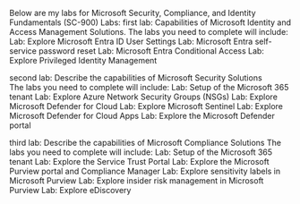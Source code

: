 Below are my labs for Microsoft Security, Compliance, and Identity Fundamentals (SC-900) Labs:
first lab: Capabilities of Microsoft Identity and Access Management Solutions. The labs you need to complete will include:
Lab: Explore Microsoft Entra ID User Settings
Lab: Microsoft Entra self-service password reset
Lab: Microsoft Entra Conditional Access
Lab: Explore Privileged Identity Management

second lab: Describe the capabilities of Microsoft Security Solutions  
The labs you need to complete will include:
Lab: Setup of the Microsoft 365 tenant
Lab: Explore Azure Network Security Groups (NSGs)
Lab: Explore Microsoft Defender for Cloud
Lab: Explore Microsoft Sentinel 
Lab: Explore Microsoft Defender for Cloud Apps
Lab: Explore the Microsoft Defender portal

third lab: Describe the capabilities of Microsoft Compliance Solutions 
The labs you need to complete will include:
Lab: Setup of the Microsoft 365 tenant
Lab: Explore the Service Trust Portal
Lab: Explore the Microsoft Purview portal and Compliance Manager
Lab: Explore sensitivity labels in Microsoft Purview
Lab: Explore insider risk management in Microsoft Purview
Lab: Explore eDiscovery
